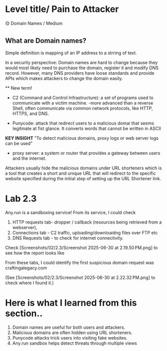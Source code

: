 # Level title/ Pain to Attacker  
🟡 Domain Names / Medium

## What are Domain names? 
Simple definition is mapping of an IP address to a strring of text. 

In a security perspective: 
Domain names are hard to change because they would most likely need to purchase the domain, register it and modify DNS record. 
However, many DNS providers have loose standards and provide APIs which makes attackers to change the domain easily. 

** New term! 
* C2 (Command and Control Infrastructure): a set of programs used to communicate with a victim machine. -more advanced than a reverse Shell, often communicate via common network protocols, like HTTP, HTTPS, and DNS.  

* Punycode: attack that redirect users to a malicious domai that seems legitmate at fist glance. It converts words that cannot be written in ASCII




**KEY INSIGHT**
"To detect malicious domains, proxy logs or web server logs can be used"
* proxy server: a system or router that provides a gateway between users and the internet. 

Attackers usually hide the malicious domains under URL shorteners which is a tool that creates a short and unique URL that will redirect to the specific website specified during the initial step of setting up the URL Shortener link.  


# Lab 2.3 
Any.run is a sandboxing service! 
From its service, I could check 
1. HTTP requests tab- dropper / callback (resources being retrieved from a webserver), 
2. Connections tab - C2 traffic, uploading/downloaidng files over FTP etc 
3. DNS Requests tab -  to check for internet connectivity. 
 
Check [Screenshots/02/2.3/Screenshot 2025-06-30 at 2.19.50 PM.png] to see how the report looks like 

From these tabs, I could identify the first suspicious domain request was craftingalegacy.com

(See [Screenshots/02/2.3/Screenshot 2025-06-30 at 2.22.32 PM.png] to check where I found it.)       



# Here is what I learned from this section.. 
1. Domain names are useful for both users and attackers. 
2. Malicious domains are often hidden using URL shorteners. 
3. Punycode attacks trick users into visiting fake websites. 
4. Any.run sandbox helps detect threats through multiple views
